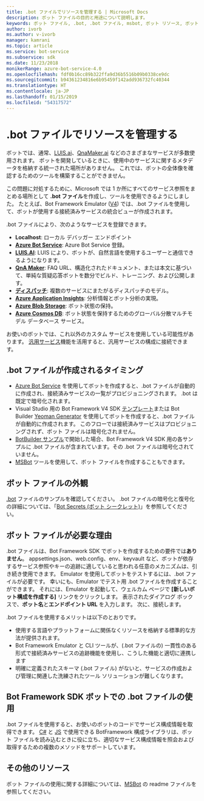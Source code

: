 ```yaml
---
title: .bot ファイルでリソースを管理する | Microsoft Docs
description: ボット ファイルの目的と用途について説明します。
keywords: ボット ファイル, .bot, .bot ファイル, msbot, ボット リソース, ボット リソースの管理
author: ivorb
ms.author: v-ivorb
manager: kamrani
ms.topic: article
ms.service: bot-service
ms.subservice: sdk
ms.date: 11/23/2018
monikerRange: azure-bot-service-4.0
ms.openlocfilehash: fdf0b16cc89b322ffa9d36b5516b09b0338ce9dc
ms.sourcegitcommit: b94361234816e6b95459f142add936732fc40344
ms.translationtype: HT
ms.contentlocale: ja-JP
ms.lasthandoff: 01/15/2019
ms.locfileid: "54317572"
---
```

# <a name="manage-resources-with-a-bot-file"></a>.bot ファイルでリソースを管理する

ボットでは、通常、[LUIS.ai](https://luis.ai)、[QnaMaker.ai](https://qnamaker.ai) などのさまざまなサービスが多数使用されます。 ボットを開発しているときに、使用中のサービスに関するメタデータを格納する統一された場所がありません。  これでは、ボットの全体像を確認するためのツールを構築することができません。

この問題に対処するために、Microsoft では 1 か所にすべてのサービス参照をまとめる場所として **.bot ファイル**を作成し、ツールを使用できるようにしました。  たとえば、Bot Framework Emulator ([V4](https://aka.ms/Emulator-wiki-getting-started)) では、.bot ファイルを使用して、ボットが使用する接続済みサービスの統合ビューが作成されます。  

.bot ファイルにより、次のようなサービスを登録できます。

* **Localhost**: ローカル デバッガー エンドポイント
* [**Azure Bot Service**](https://azure.microsoft.com/en-us/services/bot-service/): Azure Bot Service 登録。
* [**LUIS.AI**](https://www.luis.ai/): LUIS により、ボットが、自然言語を使用するユーザーと通信できるようになります。 
* [**QnA Maker**](https://qnamaker.ai/): FAQ URL、構造化されたドキュメント、または本文に基づいて、単純な質疑応答ボットを数分でビルド、トレーニング、および公開します。
* [**ディスパッチ**](https://github.com/Microsoft/botbuilder-tools/tree/master/Dispatch): 複数のサービスにまたがるディスパッチのモデル。
* [**Azure Application Insights**](https://azure.microsoft.com/en-us/services/application-insights/): 分析情報とボット分析の実現。
* [**Azure Blob Storage**](https://azure.microsoft.com/en-us/services/storage/blobs/): ボット状態の保持。 
* [**Azure Cosmos DB**](https://azure.microsoft.com/en-us/services/cosmos-db/): ボット状態を保持するためのグローバル分散マルチモデル データベース サービス。

お使いのボットでは、これ以外のカスタム サービスを使用している可能性があります。 [汎用サービス](https://github.com/Microsoft/botbuilder-tools/blob/master/packages/MSBot/docs/add-services.md)機能を活用すると、汎用サービスの構成に接続できます。

## <a name="when-is-a-bot-file-created"></a>.bot ファイルが作成されるタイミング 
- [Azure Bot Service](https://ms.portal.azure.com/#blade/Microsoft_Azure_Marketplace/GalleryResultsListBlade/selectedSubMenuItemId/%7B%22menuItemId%22%3A%22gallery%2FCognitiveServices_MP%2FBotService%22%2C%22resourceGroupId%22%3A%22%22%2C%22resourceGroupLocation%22%3A%22%22%2C%22dontDiscardJourney%22%3Afalse%2C%22launchingContext%22%3A%7B%22source%22%3A%5B%22GalleryFeaturedMenuItemPart%22%5D%2C%22menuItemId%22%3A%22CognitiveServices_MP%22%2C%22subMenuItemId%22%3A%22BotService%22%7D%7D) を使用してボットを作成すると、.bot ファイルが自動的に作成され、接続済みサービスの一覧がプロビジョニングされます。 .bot は既定で暗号化されます。
- Visual Studio 用の Bot Framework V4 SDK [テンプレート](https://marketplace.visualstudio.com/items?itemName=BotBuilder.botbuilderv4)または Bot Builder [Yeoman Generator](https://www.npmjs.com/package/generator-botbuilder) を使用してボットを作成すると、.bot ファイルが自動的に作成されます。 このフローでは接続済みサービスはプロビジョニングされず、ボット ファイルは暗号化されません。
- [BotBuilder サンプル](https://github.com/Microsoft/botbuilder-samples)で開始した場合、Bot Framework V4 SDK 用の各サンプルに .bot ファイルが含まれています。その .bot ファイルは暗号化されていません。 
- [MSBot](https://github.com/Microsoft/botbuilder-tools/blob/master/packages/MSBot/README.md) ツールを使用して、ボット ファイルを作成することもできます。

## <a name="what-does-a-bot-file-look-like"></a>ボット ファイルの外観 
[.bot](https://github.com/Microsoft/botbuilder-tools/blob/master/packages/MSBot/docs/sample-bot-file.json) ファイルのサンプルを確認してください。
.bot ファイルの暗号化と復号化の詳細については、「[Bot Secrets (ボット シークレット)](https://github.com/Microsoft/botbuilder-tools/blob/master/packages/MSBot/docs/bot-file-encryption.md)」を参照してください。

## <a name="why-do-i-need-a-bot-file"></a>ボット ファイルが必要な理由

.bot ファイルは、Bot Framework SDK でボットを作成するための要件では**ありません**。 appsettings.json、web.config、env、keyvault など、ボットが依存するサービス参照やキーの追跡に適していると思われる任意のメカニズムは、引き続き使用できます。 Emulator を使用してボットをテストするには、.bot ファイルが必要です。 幸いにも、Emulator でテスト用 .bot ファイルを作成することができます。 それには、Emulator を起動して、ウェルカム ページで **[新しいボット構成を作成する]** リンクをクリックします。 表示されたダイアログ ボックスで、**ボット名**と**エンドポイント URL** を入力します。 次に、接続します。

.bot ファイルを使用するメリットは以下のとおりです。
- 使用する言語やプラットフォームに関係なくリソースを格納する標準的な方法が提供されます。   
- Bot Framework Emulator と CLI ツールが、(.bot ファイルの) 一貫性のある形式で接続済みサービスの追跡機能を使用し、こうした機能と適切に連携します 
- 明確に定義されたスキーマ (.bot ファイル) がないと、サービスの作成および管理に関連した洗練されたツール ソリューションが難しくなります。  


## <a name="using-bot-file-in-your-bot-framework-sdk-bot"></a>Bot Framework SDK ボットでの .bot ファイルの使用

.bot ファイルを使用すると、お使いのボットのコードでサービス構成情報を取得できます。 [C#](https://www.nuget.org/packages/Microsoft.Bot.Configuration) と [JS](https://www.npmjs.com/package/botframework-config) で使用できる BotFramework 構成ライブラリは、ボット ファイルを読み込むときに役に立ち、適切なサービス構成情報を照会および取得するための複数のメソッドをサポートしています。

## <a name="additional-resources"></a>その他のリソース
ボット ファイルの使用に関する詳細については、[MSBot](https://github.com/Microsoft/botbuilder-tools/blob/master/packages/MSBot/README.md) の readme ファイルを参照してください。
